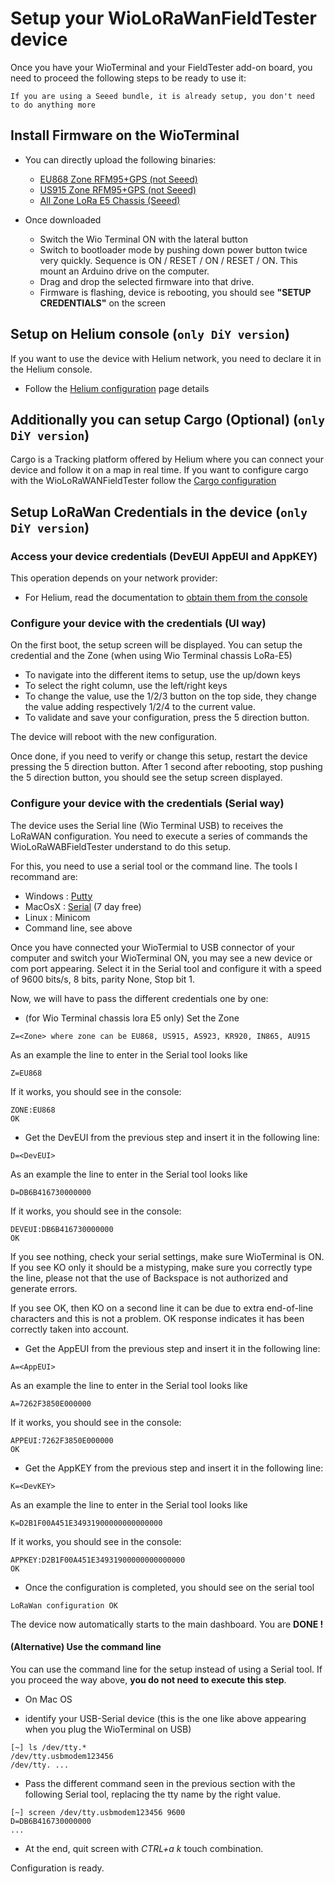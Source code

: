 # Setup your WioLoRaWanFieldTester device

Once you have your WioTerminal and your FieldTester add-on board, you need to proceed the following steps to be ready to use it:

`If you are using a Seeed bundle, it is already setup, you don't need to do anything more`

## Install Firmware on the WioTerminal

- You can directly upload the following binaries:
  * [EU868 Zone RFM95+GPS (not Seeed)](../binaries/WioLoRaWANFieldTester_RFM95_EU868_GPS.uf2)
  * [US915 Zone RFM95+GPS (not Seeed)](../binaries/WioLoRaWANFieldTester_RFM95_US915_GPS.uf2)
  * [All Zone LoRa E5 Chassis (Seeed)](../binaries/WioLoRaWANFieldTester_LoRaE5_ALLZONE.uf2)

- Once downloaded
  * Switch the Wio Terminal ON with the lateral button
  * Switch to bootloader mode by pushing down power button twice very quickly. Sequence is ON / RESET / ON / RESET / ON. This mount an Arduino drive on the computer.
  * Drag and drop the selected firmware into that drive.
  * Firmware is flashing, device is rebooting, you should see **"SETUP CREDENTIALS"** on the screen

## Setup on Helium console (`only DiY version`)

If you want to use the device with Helium network, you need to declare it in the Helium console.
- Follow the [Helium configuration](ConfigureHelium.md) page details

## Additionally you can setup Cargo (Optional) (`only DiY version`)

Cargo is a Tracking platform offered by Helium where you can connect your device and follow it on a map in real time. If you want to configure cargo with the WioLoRaWANFieldTester follow the [Cargo configuration](ConfigureCargo.md) 

## Setup LoRaWan Credentials in the device (`only DiY version`)

### Access your device credentials (DevEUI AppEUI and AppKEY)

This operation depends on your network provider:

- For Helium, read the documentation to [obtain them from the console](ObtainCredsFromHelium.md)  

### Configure your device with the credentials (UI way)

On the first boot, the setup screen will be displayed. You can setup the credential and the Zone (when using Wio Terminal chassis LoRa-E5)
 - To navigate into the different items to setup, use the up/down keys
 - To select the right column, use the left/right keys
 - To change the value, use the 1/2/3 button on the top side, they change the value adding respectively 1/2/4 to the current value.
 - To validate and save your configuration, press the 5 direction button.

The device will reboot with the new configuration. 

Once done, if you need to verify or change this setup, restart the device pressing the 5 direction button. After 1 second after rebooting, stop pushing the 5 direction button, you should see the setup screen displayed. 


### Configure your device with the credentials (Serial way)

The device uses the Serial line (Wio Terminal USB) to receives the LoRaWAN configuration. You need to execute a series of commands the WioLoRaWABFieldTester understand to do this setup.

For this, you need to use a serial tool or the command line. The tools I recommand are:
- Windows : [Putty](https://www.putty.org/)
- MacOsX : [Serial](https://www.decisivetactics.com/products/serial/) (7 day free)
- Linux : Minicom 
- Command line, see above

Once you have connected your WioTermial to USB connector of your computer and switch your WioTerminal ON, you may see a new device or com port appearing. Select it in the Serial tool and configure it with a speed of 9600 bits/s, 8 bits, parity None, Stop bit 1.

Now, we will have to pass the different credentials one by one:

* (for Wio Terminal chassis lora E5 only) Set the Zone
```
Z=<Zone> where zone can be EU868, US915, AS923, KR920, IN865, AU915
```
As an example the line to enter in the Serial tool looks like
```
Z=EU868
```
If it works, you should see in the console:
```
ZONE:EU868
OK
```

* Get the DevEUI from the previous step and insert it in the following line:
```
D=<DevEUI>
```
As an example the line to enter in the Serial tool looks like
```
D=DB6B416730000000
```
If it works, you should see in the console:
```
DEVEUI:DB6B416730000000
OK
```
If you see nothing, check your serial settings, make sure WioTerminal is ON. If you see KO only it should be a mistyping, make sure you correctly type the line, please not that the use of Backspace is not authorized and generate errors.

If you see OK, then KO on a second line it can be due to extra end-of-line characters and this is not a problem. OK response indicates it has been correctly taken into account.

* Get the AppEUI from the previous step and insert it in the following line:
```
A=<AppEUI>
```
As an example the line to enter in the Serial tool looks like
```
A=7262F3850E000000
```
If it works, you should see in the console:
```
APPEUI:7262F3850E000000
OK
```

* Get the AppKEY from the previous step and insert it in the following line:
```
K=<DevKEY>
```
As an example the line to enter in the Serial tool looks like
```
K=D2B1F00A451E34931900000000000000
```
If it works, you should see in the console:
```
APPKEY:D2B1F00A451E34931900000000000000
OK
```

* Once the configuration is completed, you should see on the serial tool
```
LoRaWan configuration OK
```

The device now automatically starts to the main dashboard. You are **DONE !**


#### (Alternative) Use the command line

You can use the command line for the setup instead of using a Serial tool. If you proceed the way above, **you do not need to execute this step**.

* On Mac OS
- identify your USB-Serial device (this is the one like above appearing when you plug the WioTerminal on USB)
```
[~] ls /dev/tty.*
/dev/tty.usbmodem123456
/dev/tty. ...
```
- Pass the different command seen in the previous section with the following Serial tool, replacing the tty name by the right value.
```
[~] screen /dev/tty.usbmodem123456 9600
D=DB6B416730000000
...
```
- At the end, quit screen with _CTRL+a k_ touch combination. 







Configuration is ready.
